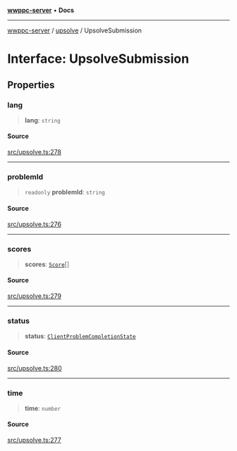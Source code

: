 [**wwppc-server**](../../README.md) • **Docs**

***

[wwppc-server](../../modules.md) / [upsolve](../README.md) / UpsolveSubmission

# Interface: UpsolveSubmission

## Properties

### lang

> **lang**: `string`

#### Source

[src/upsolve.ts:278](https://github.com/WWPPC/WWPPC-server/blob/db20055e35fd52dcfa5e227481f94ec317e29b6f/src/upsolve.ts#L278)

***

### problemId

> `readonly` **problemId**: `string`

#### Source

[src/upsolve.ts:276](https://github.com/WWPPC/WWPPC-server/blob/db20055e35fd52dcfa5e227481f94ec317e29b6f/src/upsolve.ts#L276)

***

### scores

> **scores**: [`Score`](../../database/interfaces/Score.md)[]

#### Source

[src/upsolve.ts:279](https://github.com/WWPPC/WWPPC-server/blob/db20055e35fd52dcfa5e227481f94ec317e29b6f/src/upsolve.ts#L279)

***

### status

> **status**: [`ClientProblemCompletionState`](../../contest/enumerations/ClientProblemCompletionState.md)

#### Source

[src/upsolve.ts:280](https://github.com/WWPPC/WWPPC-server/blob/db20055e35fd52dcfa5e227481f94ec317e29b6f/src/upsolve.ts#L280)

***

### time

> **time**: `number`

#### Source

[src/upsolve.ts:277](https://github.com/WWPPC/WWPPC-server/blob/db20055e35fd52dcfa5e227481f94ec317e29b6f/src/upsolve.ts#L277)
